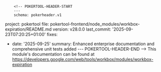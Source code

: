         <!-- POKERTOOL-HEADER-START
        ---
        schema: pokerheader.v1
project: pokertool
file: pokertool-frontend/node_modules/workbox-expiration/README.md
version: v28.0.0
last_commit: '2025-09-23T07:20:25+01:00'
fixes:
- date: '2025-09-25'
  summary: Enhanced enterprise documentation and comprehensive unit tests added
        ---
        POKERTOOL-HEADER-END -->
This module's documentation can be found at https://developers.google.com/web/tools/workbox/modules/workbox-expiration
